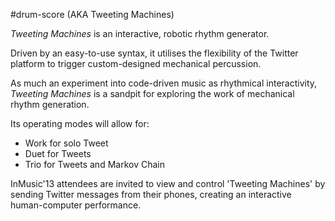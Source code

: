 #drum-score (AKA Tweeting Machines)

*Tweeting Machines* is an interactive, robotic rhythm generator.

Driven by an easy-to-use syntax, it utilises the flexibility of the Twitter platform to trigger custom-designed 
mechanical percussion.

As much an experiment into code-driven music as rhythmical interactivity, *Tweeting Machines* is a sandpit for 
exploring the work of mechanical rhythm generation.

Its operating modes will allow for:

- Work for solo Tweet
- Duet for Tweets
- Trio for Tweets and Markov Chain

InMusic'13 attendees are invited to view and control 'Tweeting Machines' by sending Twitter messages from their 
phones, creating an interactive human-computer performance.
